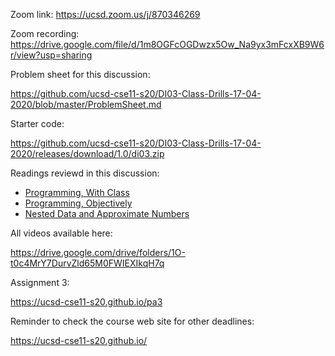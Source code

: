 Zoom link: https://ucsd.zoom.us/j/870346269

Zoom recording: https://drive.google.com/file/d/1m8OGFcOGDwzx5Ow_Na9yx3mFcxXB9W6r/view?usp=sharing

Problem sheet for this discussion:

https://github.com/ucsd-cse11-s20/DI03-Class-Drills-17-04-2020/blob/master/ProblemSheet.md

Starter code:

https://github.com/ucsd-cse11-s20/DI03-Class-Drills-17-04-2020/releases/download/1.0/di03.zip

Readings reviewd in this discussion:
- [Programming, With Class](https://cseweb.ucsd.edu/classes/sp17/cse11-a/lecture5.html)
- [Programming, Objectively](https://cseweb.ucsd.edu/classes/sp17/cse11-a/lecture6.html)
- [Nested Data and Approximate Numbers](https://cseweb.ucsd.edu/classes/sp17/cse11-a/lecture7.html)

All videos available here:

https://drive.google.com/drive/folders/1O-t0c4MrY7DurvZld65M0FWIEXIkqH7q

Assignment 3:

https://ucsd-cse11-s20.github.io/pa3

Reminder to check the course web site for other deadlines:

https://ucsd-cse11-s20.github.io/

